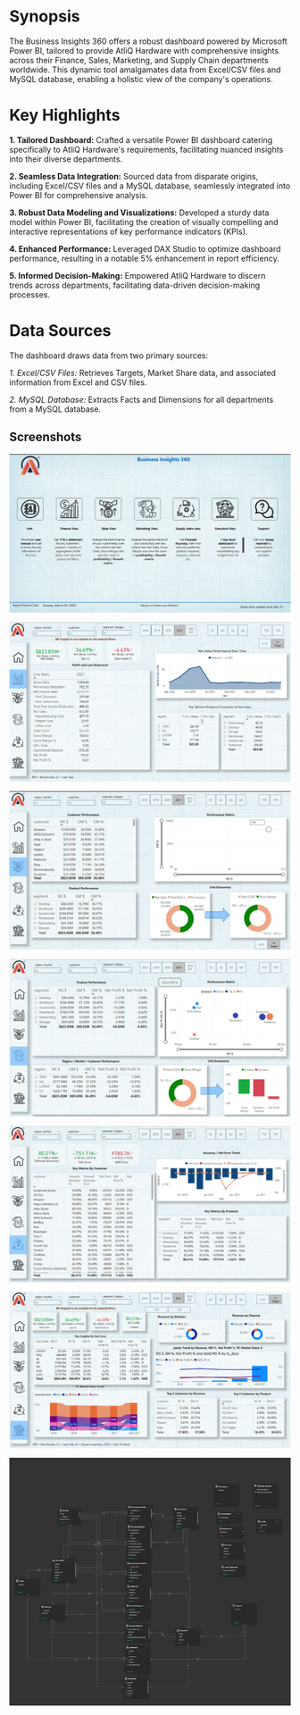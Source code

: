 # Synopsis

The Business Insights 360 offers a robust dashboard powered by Microsoft Power BI, tailored to provide AtliQ Hardware with comprehensive insights across their Finance, Sales, Marketing, and Supply Chain departments worldwide. This dynamic tool amalgamates data from Excel/CSV files and MySQL database, enabling a holistic view of the company's operations.




# Key Highlights
**1. Tailored Dashboard:**  Crafted a versatile Power BI dashboard catering specifically to AtliQ Hardware's requirements, facilitating nuanced insights into their diverse departments.

**2. Seamless Data Integration:**  Sourced data from disparate origins, including Excel/CSV files and a MySQL database, seamlessly integrated into Power BI for comprehensive analysis.

**3. Robust Data Modeling and Visualizations:**  Developed a sturdy data model within Power BI, facilitating the creation of visually compelling and interactive representations of key performance indicators (KPIs).

**4. Enhanced Performance:**  Leveraged DAX Studio to optimize dashboard performance, resulting in a notable 5% enhancement in report efficiency.

**5. Informed Decision-Making:**  Empowered AtliQ Hardware to discern trends across departments, facilitating data-driven decision-making processes.

# Data Sources
The dashboard draws data from two primary sources:

*1. Excel/CSV Files:* Retrieves Targets, Market Share data, and associated information from Excel and CSV files.

*2. MySQL Database:* Extracts Facts and Dimensions for all departments from a MySQL database.


## Screenshots

![Home](https://github.com/parthm2609/BI_360/blob/main/Home%20Page.png)

![finance](https://github.com/parthm2609/BI_360/blob/main/Finance%20View.png)

![sales](https://github.com/parthm2609/BI_360/blob/main/Sales%20View.png)

![marketing](https://github.com/parthm2609/BI_360/blob/main/Marketing%20view.png)

![supply chain](https://github.com/parthm2609/BI_360/blob/main/Supply%20Chain.png)

![Executive View](https://github.com/parthm2609/BI_360/blob/main/Executive%20view.png)

![data model](https://github.com/parthm2609/BI_360/blob/main/Model.png)






